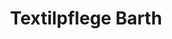 ---
title: "Textilpflege Barth"
url: /leinfelden-echterdingen/textilpflege-barth/
shop: Wäscherei
---